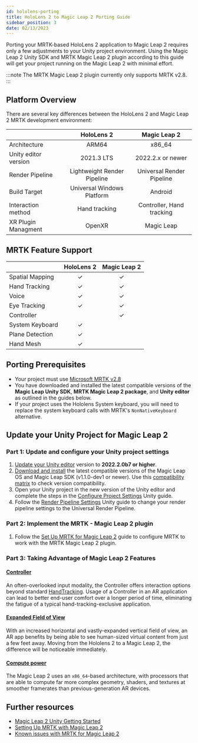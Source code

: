 ```yaml
---
id: hololens-porting 
title: HoloLens 2 to Magic Leap 2 Porting Guide
sidebar_position: 3
date: 02/13/2023
---
```


Porting your MRTK-based HoloLens 2 application to Magic Leap 2 requires only a few adjustments to your Unity project environment. Using the Magic Leap 2 Unity SDK and MRTK Magic Leap 2 plugin according to this guide will get your project running on the Magic Leap 2 with minimal effort.

:::note
The MRTK Magic Leap 2 plugin currently only supports MRTK v2.8.
:::

## Platform Overview

There are several key differences between the HoloLens 2 and Magic Leap 2 MRTK development environment:

|                      |         HoloLens 2          |       Magic Leap 2        |
| :------------------- | :-------------------------: | :-----------------------: |
| Architecture         |            ARM64            |          x86_64           |
| Unity editor version |         2021.3 LTS          |     2022.2.x or newer     |
| Render Pipeline      | Lightweight Render Pipeline | Universal Render Pipeline |
| Build Target         | Universal Windows Platform  |          Android          |
| Interaction method   |        Hand tracking        | Controller, Hand tracking |
| XR Plugin Managment   |           OpenXR           |          Magic Leap       |

## MRTK Feature Support

|                 | HoloLens 2 | Magic Leap 2 |
| :-------------- | :--------: | :----------: |
| Spatial Mapping |  &check;   |   &check;    |
| Hand Tracking   |  &check;   |   &check;    |
| Voice           |  &check;   |   &check;    |
| Eye Tracking    |  &check;   |   &check;    |
| Controller      |            |   &check;    |
| System Keyboard |  &check;   |              |
| Plane Detection |  &check;   |              |
| Hand Mesh       |  &check;   |              |

## Porting Prerequisites

- Your project must use [Microsoft MRTK v2.8](https://github.com/Microsoft/MixedRealityToolkit-Unity/releases)
- You have downloaded and installed the latest compatible versions of the **Magic Leap Unity SDK**, **MRTK Magic Leap 2 package**, and **Unity editor** as outlined in the guides below.
- If your project uses the Hololens System keyboard, you will need to replace the system keyboard calls with MRTK's `NonNativeKeyboard` alternative.

## Update your Unity Project for Magic Leap 2

### Part 1: Update and configure your Unity project settings

1. [Update your Unity editor](/versioned_docs/version-22-Feb-2023/guides/unity/getting-started/install-the-tools#install-unity-editor) version to **2022.2.0b7 or higher**.
2. [Download and install](/versioned_docs/version-22-Feb-2023/guides/unity/getting-started/install-the-tools#downloading-the-unity-bundle) the latest compatible versions of the Magic Leap OS and Magic Leap SDK (v1.1.0-dev1 or newer). Use this [compatibility matrix](/versioned_docs/version-22-Feb-2023/releases/version-matrix.md) to check version compatibility.
3. Open your Unity project in the new version of the Unity editor and complete the steps in the [Configure Project Settings](/versioned_docs/version-22-Feb-2023/guides/unity/getting-started/configure-unity-settings.md) Unity guide.
4. Follow the [Render Pipeline Settings](/versioned_docs/version-22-Feb-2023/guides/unity/getting-started/graphics-settings) Unity guide to change your render pipeline settings to the Universal Render Pipeline.

### Part 2: Implement the MRTK - Magic Leap 2 plugin

1. Follow the [Set Up MRTK for Magic Leap 2](/versioned_docs/version-22-Feb-2023/guides/third-party/mrtk/mrtk-setup.md) guide to configure MRTK to work with the MRTK Magic Leap 2 plugin.

### Part 3: Taking Advantage of Magic Leap 2 Features

#### [Controller](/versioned_docs/version-22-Feb-2023/guides/features/controller-features)

An often-overlooked input modality, the Controller offers interaction options beyond standard [HandTracking](/versioned_docs/version-22-Feb-2023/guides/unity/input/hand-tracking/unity-hand-tracking-overview). Usage of a Controller in an AR application can lead to better end-user comfort over a longer period of time, eliminating the fatigue of a typical hand-tracking-exclusive application.

#### [Expanded Field of View](/versioned_docs/version-22-Feb-2023/guides/device/fov)

With an increased horizontal and vastly-expanded vertical field of view, an AR app benefits by being able to see human-sized virtual content from just a few feet away. Moving from the Hololens 2 to a Magic Leap 2, the difference will be noticeable immediately.

#### [Compute power](/versioned_docs/version-22-Feb-2023/guides/device/hardware-specs)

The Magic Leap 2 uses an `x86_64`-based architecture, with processors that are able to compute far more complex geometry, shaders, and textures at smoother framerates than previous-generation AR devices.

## Further resources

- [Magic Leap 2 Unity Getting Started](/versioned_docs/version-22-Feb-2023/guides/unity/getting-started/unity-getting-started)
- [Setting Up MRTK with Magic Leap 2](/versioned_docs/version-22-Feb-2023/guides/third-party/mrtk/mrtk-setup.md)
- [Known issues with MRTK for Magic Leap 2](/versioned_docs/version-22-Feb-2023/guides/third-party/mrtk/mrtk-overview.md)

